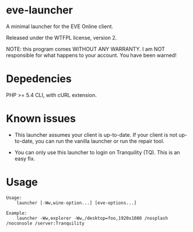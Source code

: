 eve-launcher
============

A minimal launcher for the EVE Online client.

Released under the WTFPL license, version 2.

NOTE: this program comes WITHOUT ANY WARRANTY. I am NOT responsible
for what happens to your account. You have been warned!

Depedencies
===========

PHP >= 5.4 CLI, with cURL extension.

Known issues
============

* This launcher assumes your client is up-to-date. If your client is
  not up-to-date, you can run the vanilla launcher or run the repair
  tool.

* You can only use this launcher to login on Tranquility (TQ). This is
  an easy fix.

Usage
=====

~~~
Usage:
	launcher [-Ww,wine-option...] [eve-options...]

Example:
	launcher -Ww,explorer -Ww,/desktop=foo,1920x1080 /nosplash /noconsole /server:Tranquility
~~~
